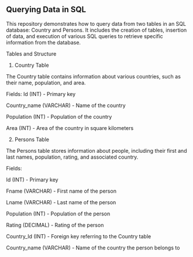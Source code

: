 
## Querying Data in SQL
This repository demonstrates how to query data from two tables in an SQL database: Country and Persons. It includes the creation of tables, insertion of data, and execution of various SQL queries to retrieve specific information from the database.

Tables and Structure

1. Country Table
   
The Country table contains information about various countries, such as their name, population, and area.

Fields:
Id (INT) - Primary key

Country_name (VARCHAR) - Name of the country

Population (INT) - Population of the country

Area (INT) - Area of the country in square kilometers

2. Persons Table
   
The Persons table stores information about people, including their first and last names, population, rating, and associated country.

Fields:

Id (INT) - Primary key

Fname (VARCHAR) - First name of the person

Lname (VARCHAR) - Last name of the person

Population (INT) - Population of the person

Rating (DECIMAL) - Rating of the person

Country_Id (INT) - Foreign key referring to the Country table

Country_name (VARCHAR) - Name of the country the person belongs to
